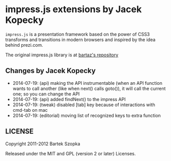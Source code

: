 impress.js extensions by Jacek Kopecky
============

`impress.js` is a presentation framework based on the power of CSS3 transforms and 
transitions in modern browsers and inspired by the idea behind prezi.com.

The original impress.js library is at [bartaz's repository](http://github.com/bartaz/impress.js)

Changes by Jacek Kopecky
------------

 - 2014-07-19: (api) making the API instrumentable (when an API function
               wants to call another (like when next() calls goto()), it will
               call the current one; so you can change the API
 - 2014-07-19: (api) added findNext() to the impress API
 - 2014-07-19: (tweak) disabled [tab] key because of interactions with cmd-tab on mac
 - 2014-07-19: (editorial) moving list of recognized keys to extra function


LICENSE
---------

Copyright 2011-2012 Bartek Szopka

Released under the MIT and GPL (version 2 or later) Licenses.


